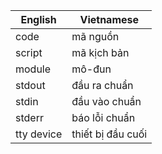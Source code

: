 | English | Vietnamese |
|---------|------------|
| code    | mã nguồn   |
| script  | mã kịch bản |
| module  | mô-đun     |
| stdout  | đầu ra chuẩn |
| stdin   | đầu vào chuẩn |
| stderr  | báo lỗi chuẩn |
| tty device | thiết bị đầu cuối |
